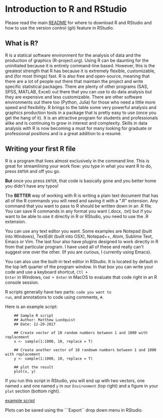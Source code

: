 # Introduction to R and RStudio

Please read the main
[README](https://github.com/mlundquist/biostats-2018) for where to
download R and RStudio and how to use the version control (git)
feature in RStudio.

## What is R?

R is a statical software environment for the analysis of data and the
production of graphics (R-project.org). Using R can be daunting for
the uninitiated because it is entirely command-line based. However, 
this is the greatest strength that R has because 
it is extremely flexible, customizable, and (for most things) fast. R
is also free and open-source, meaning that there are a lot of 
people out there that maintain the project and write 
specific statistical packages. There are plenty of other programs
(SAS, SPSS, MATLAB, Excel) out there that you can use to do data 
analysis but they are expensive and less customizable. 
There are other software environments out there too (Python, Julia)
for those who need a little more speed and flexibility. R brings to the table some very
powerful analysis and graphics production tools in a package that is pretty
easy to use (once you get the hang of it). It is an attractive program for
students and professionals alike and is continuing to grow in interest and
complexity. Skills in data analysis with R is now becoming a must for many looking 
for graduate or professional positions and is a great addition to a
resumé.

## Writing your first R file

R is a program that lives almost exclusively in the command line. This
is great for streamlining your work flow: you type in what you want R
to do, press <code>ENTER</code> and off you go.

**But** once you press <code>ENTER</code>, that code is basically gone
and you better home you didn't have any typos!

The **BETTER** way of working with R is writing a plain text document 
that has all of the R commands you will need and saving it with a ".R" 
extension. Any command that you want to pass to R should be written
down  in an .R file. You can save R commands in any format you want 
(.docx, .txt) but if you want to be able to use it directly in R or 
RStudio, you need to use the .R extension.

You can use any text editor you want. Some examples are Notepad 
(built into Windows), TextEdit (built into OSX), Notepad++, Atom,
Sublime Text, Emacs or Vim. The last four also have plugins designed 
to work directly in R from that particular program. I have used all 
of these and really can't suggest one over the other. (If you are
curious, I currently using Emacs).

You can also use the built-in text editor in RStudio. It is located by 
default in the top left quarter of the program window. In that box you 
can write your code and use a keyboard shortcut, <code>Ctl + Enter</code> in
Windows, <code>Cmd + Enter</code> in MacOS to evaluate that code right
in an R console session.

R scripts generally have two parts: <code>code you want to run</code>, 
and annotations to code using comments, <code>#</code>.

Here is an example script:

```
    ## Sample R script
    ## Author: Matthew Lundquist
    ## Date: 12-20-2017

    ## Create vector of 10 random numbers between 1 and 1000 with replacement        
    x <- sample(1:1000, 10, replace = T)

    ## Create another vector of 10 randowm numbers between 1 and 1000 with replacement
    y <- sample(1:1000, 10, replace = T)

    ## plot the result
    plot(x, y)
```

If you run this script in RStudio, you will end up with two vectors,
one named ```x``` and one named ```y``` in our
```Environment``` 
(top right) and a figure in your ```plot``` section (bottom right). 

[example script](screenshots/example_r.png)

Plots can be saved using the ```Export`` drop down menu in RStudio.

